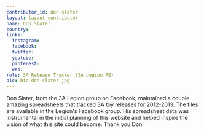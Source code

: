 ```yaml
---
contributor_id: don-slater
layout: layout-contributor
name: Don Slater
country: 
links:
  instagram: 
  facebook:
  twitter: 
  youtube:
  pinterest: 
  web: 
role: 3A Release Tracker (3A Legion FB)
pic: bio-don-slater.jpg
---
```

Don Slater, from the 3A Legion group on Facebook, maintained a couple amazing spreadsheets that tracked 3A toy releases for 2012-2013. The files are available in the Legion's Facebook group. His spreadsheet data was instrumental in the initial planning of this website and helped inspire the vision of what this site could become. Thank you Don!